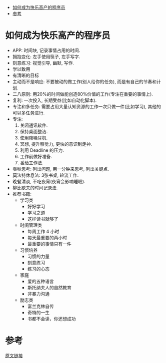 <!-- TOC -->

- [如何成为快乐高产的程序员](#如何成为快乐高产的程序员)
- [参考](#参考)

<!-- /TOC -->


# 如何成为快乐高产的程序员

* APP: 时间块, 记录事情占用的时间.
* 拥抱变化: 左手使用筷子, 左手写字.
* 刻意练习: 视觉引导, 幽默, 写作.
* 学以致用
* 有清晰的目标
* 主动而不是响应: 不要被动的做工作(别人给你的任务), 而是有自己的节奏和计划.
* 二八原则: 用20%的时间做能创造80%价值的工作(专注在重要的事情上).
* 复利: 一次投入, 长期受益(比如自动化脚本).
* 专注和多任务: 需要占用大量认知资源的工作一次只做一件(比如学习), 其他的可以多任务进行.
* 专注:
    1. 关闭通讯软件.
    2. 保持桌面整洁.
    3. 使用降噪耳机.
    4. 冥想, 提升察觉力, 更快的意识到走神.
    5. 利用 Deadline 的压力.
    6. 工作前做好准备.
    7. 番茄工作法.
* 零秒思考: 列出问题, 用一分钟来思考, 列出关键点.
* 莫法特休息法: 3张书桌, 轮流工作.
* 晚餐清淡, 不吃夜宵(夜宵会影响睡眠).
* 柳比歇夫的时间记录法.
* 推荐书籍:
    * 学习类
        * 好好学习
        * 学习之道
        * 这样读书就够了
    * 时间管理类
        * 每周工作 4 小时
        * 每天最重要的两小时
        * 最重要的事情只有一件
    * 习惯培养
        * 习惯的力量
        * 刻意练习
        * 练习的心态
    * 家庭
        * 爱的五种语言
        * 斯托纳夫人的自然教育
        * 非暴力沟通
    * 励志类
        * 富兰克林自传
        * 奇特的一生
        * 书都不会读，你还想成功

# 参考

[原文链接](http://www.jianshu.com/p/7c4fcd8ac19e?hmsr=toutiao.io&utm_medium=toutiao.io&utm_source=toutiao.io)